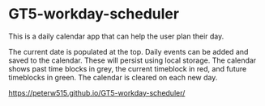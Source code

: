 # GT5-workday-scheduler
This is a daily calendar app that can help the user plan their day.

The current date is populated at the top.
Daily events can be added and saved to the calendar.
These will persist using local storage.
The calendar shows past time blocks in grey, the current timeblock in red, and future timeblocks in green.
The calendar is cleared on each new day.

https://peterw515.github.io/GT5-workday-scheduler/

